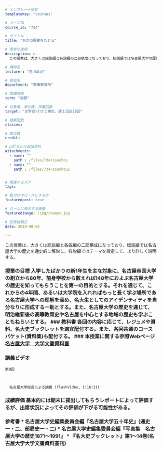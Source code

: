 ```yaml
---
# テンプレート指定
templateKey: "courses"

# コースID
course_id: "734"

# タイトル
title: "名大の歴史をたどる"

# 簡単な説明
description: >-
  この授業は、大きくは総説編と各説編の二部構成になっており、総説編では名古屋大学の歴史を通史的に解説し、各説編ではテーマを設定して、より詳しく説明する。...

# 講師名
lecturer: "吉川卓治"

# 部局名
department: "教養教育院"

# 開講時限
term: "前期"

# 対象者、単位数、授業回数
target: "全学部\t\t２単位、週１回全15回"

# 授業回数
classes: 

# 単位数
credit: 

# pdfなどの追加資料
attachments: 
  - name: "" 
    path : /files/734/souchou
  - name: "" 
    path : /files/734/souchou2


# 関連するタグ
tags:

# 色付けのロールにするか
featuredpost: true

# ロールに表示する画像
featuredimage: /img/chemex.jpg

# 記事投稿日
date: 2019-08-05

---
```

この授業は、大きくは総説編と各説編の二部構成になっており、総説編では名古屋大学の歴史を通史的に解説し、各説編ではテーマを設定して、より詳しく説明する。


### 授業の目標 入学したばかりの新1年生を主な対象に、名古屋帝国大学の創立から80年、前身学校から数えれば148年におよぶ名古屋大学の歴史を知ってもらうことを第一の目的とする。それを通じて、これからの4年間、あるいは大学院を入れればもっと長く学ぶ場所である名古屋大学への理解を深め、名大生としてのアイデンティティを自分なりに形成する一助とする。また、名古屋大学の歴史を通じて、明治維新後の高等教育史や名古屋を中心とする地域の歴史も学ぶこともねらいとする。 ### 教科書 各回の内容に応じて、レジュメや資料、名大史ブックレットを適宜配付する。また、各回共通のコースパケット(資料集)も配付する。 ### 本授業に関する参照Webページ [名古屋大学　大学文書資料室](http://nua.jimu.nagoya-u.ac.jp/)

### 講義ビデオ


  
    第9回
  
  
  
      名古屋大学総長による講義 (FlashVideo, 1:16:21)
  


### 成績評価 基本的には期末に提出してもらうレポートによって評価するが、出席状況によってその評価が下がる可能性がある。
### 参考書 * 名古屋大学史編集委員会編『名古屋大学五十年史』(通史一・二、部局史一・二) * 名古屋大学史編集委員会編『写真集　名古屋大学の歴史1871～1991』 * 『名大史ブックレット』第1～14巻(名古屋大学大学文書資料室刊)